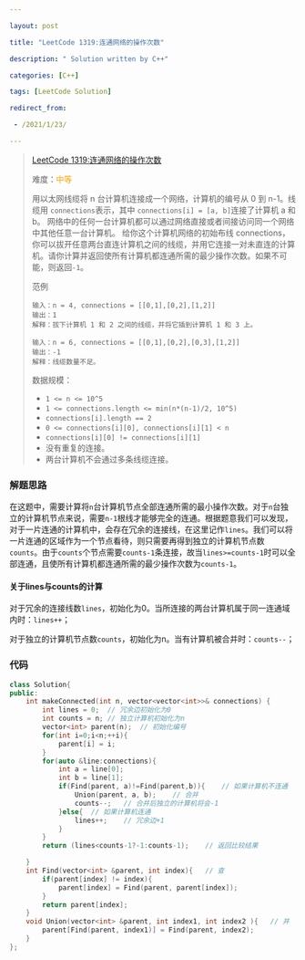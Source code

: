 ```yaml
---

layout: post

title: "LeetCode 1319:连通网络的操作次数"

description: " Solution written by C++"

categories: [C++]

tags: [LeetCode Solution]

redirect_from:

 - /2021/1/23/

---
```


> [LeetCode 1319:连通网络的操作次数](https://leetcode-cn.com/problems/number-of-operations-to-make-network-connected/)
> 
> 难度：<span style="color:orange;">中等</span>
>
> 用以太网线缆将 n 台计算机连接成一个网络，计算机的编号从 0 到 n-1。线缆用 `connections`表示，其中 `connections[i] = [a, b]`连接了计算机 a 和 b。
> 网络中的任何一台计算机都可以通过网络直接或者间接访问同一个网络中其他任意一台计算机。
> 给你这个计算机网络的初始布线 connections，你可以拔开任意两台直连计算机之间的线缆，并用它连接一对未直连的计算机。请你计算并返回使所有计算机都连通所需的最少操作次数。如果不可能，则返回`-1`。
> 
> 范例
> ```
> 输入：n = 4, connections = [[0,1],[0,2],[1,2]]
> 输出：1
> 解释：拔下计算机 1 和 2 之间的线缆，并将它插到计算机 1 和 3 上。
> ```
>
> ```
> 输入：n = 6, connections = [[0,1],[0,2],[0,3],[1,2]]
> 输出：-1
> 解释：线缆数量不足。
> ```
> 数据规模：
>
> - `1 <= n <= 10^5`
> - `1 <= connections.length <= min(n*(n-1)/2, 10^5)`
> - `connections[i].length == 2`
> - `0 <= connections[i][0], connections[i][1] < n`
> - `connections[i][0] != connections[i][1]`
> - 没有重复的连接。
> - 两台计算机不会通过多条线缆连接。


### 解题思路
在这题中，需要计算将`n`台计算机节点全部连通所需的最小操作次数。对于`n`台独立的计算机节点来说，需要`n-1`根线才能够完全的连通。根据题意我们可以发现，对于一片连通的计算机中，会存在冗余的连接线，在这里记作`lines`。我们可以将一片连通的区域作为一个节点看待，则只需要再得到独立的计算机节点数`counts`。由于`counts`个节点需要`counts-1`条连接，故当`lines>=counts-1`时可以全部连通，且使所有计算机都连通所需的最少操作次数为`counts-1`。

#### 关于lines与counts的计算

对于冗余的连接线数`lines`，初始化为0。当所连接的两台计算机属于同一连通域内时：`lines++`；

对于独立的计算机节点数`counts`，初始化为n。当有计算机被合并时：`counts--`；


### 代码

```cpp
class Solution{
public:
    int makeConnected(int n, vector<vector<int>>& connections) {
        int lines = 0;	// 冗余边初始化为0
        int counts = n;	// 独立计算机初始化为n
        vector<int> parent(n);	// 初始化编号
        for(int i=0;i<n;++i){
            parent[i] = i;
        }
        for(auto &line:connections){
            int a = line[0];
            int b = line[1];
            if(Find(parent, a)!=Find(parent,b)){	// 如果计算机不连通
                Union(parent, a, b);	// 合并
                counts--;	// 合并后独立的计算机将会-1
            }else{	// 如果计算机连通
                lines++;	// 冗余边+1
            }
        }
        return (lines<counts-1?-1:counts-1);	// 返回比较结果

    }
    int Find(vector<int> &parent, int index){	// 查
        if(parent[index] != index){
            parent[index] = Find(parent, parent[index]);
        }
        return parent[index];
    }
    void Union(vector<int> &parent, int index1, int index2 ){	// 并
        parent[Find(parent, index1)] = Find(parent, index2);
    }
};
```